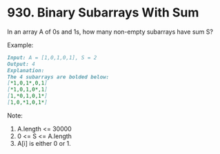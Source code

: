 # 930. Binary Subarrays With Sum
In an array A of 0s and 1s, how many non-empty subarrays have sum S?

Example:
``` markdown
Input: A = [1,0,1,0,1], S = 2
Output: 4
Explanation: 
The 4 subarrays are bolded below:
[*1,0,1*,0,1]
[*1,0,1,0*,1]
[1,*0,1,0,1*]
[1,0,*1,0,1*]
```

Note:
1. A.length <= 30000
2. 0 <= S <= A.length
3. A[i] is either 0 or 1.